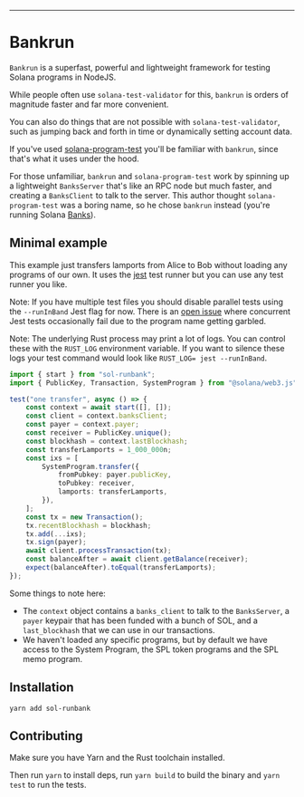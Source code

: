 
---
# Bankrun

`Bankrun` is a superfast, powerful and lightweight framework
for testing Solana programs in NodeJS.

While people often use `solana-test-validator` for this,
`bankrun` is orders of magnitude faster and far more convenient.

You can also do things that are not possible with `solana-test-validator`,
such as jumping back and forth in time or dynamically setting account data.

If you've used [solana-program-test](https://crates.io/crates/solana-program-test)
you'll be familiar with `bankrun`, since that's what it uses under the hood.

For those unfamiliar, `bankrun` and `solana-program-test` work by spinning up a lightweight
`BanksServer` that's like an RPC node but much faster, and creating a `BanksClient` to talk to the
server. This author thought `solana-program-test` was a boring name, so he chose ``bankrun`` instead
(you're running Solana [Banks](https://github.com/solana-labs/solana/blob/master/runtime/src/bank.rs)).

## Minimal example

This example just transfers lamports from Alice to Bob without loading
any programs of our own. It uses the [jest](https://jestjs.io/)
test runner but you can use any test runner you like.

Note: If you have multiple test files you should disable parallel tests using the `--runInBand` Jest flag for now.
There is an [open issue](https://github.com/devenye/sol-runbank/issues/2)
where concurrent Jest tests occasionally fail due to the program name getting garbled.

Note: The underlying Rust process may print a lot of logs. You can control these with the `RUST_LOG` environment variable. If you want to silence these logs your test command would look like `RUST_LOG= jest --runInBand`.


```ts
import { start } from "sol-runbank";
import { PublicKey, Transaction, SystemProgram } from "@solana/web3.js";

test("one transfer", async () => {
	const context = await start([], []);
	const client = context.banksClient;
	const payer = context.payer;
	const receiver = PublicKey.unique();
	const blockhash = context.lastBlockhash;
	const transferLamports = 1_000_000n;
	const ixs = [
		SystemProgram.transfer({
			fromPubkey: payer.publicKey,
			toPubkey: receiver,
			lamports: transferLamports,
		}),
	];
	const tx = new Transaction();
	tx.recentBlockhash = blockhash;
	tx.add(...ixs);
	tx.sign(payer);
	await client.processTransaction(tx);
	const balanceAfter = await client.getBalance(receiver);
	expect(balanceAfter).toEqual(transferLamports);
});
```

Some things to note here:

* The `context` object contains a `banks_client` to talk to the `BanksServer`,
  a `payer` keypair that has been funded with a bunch of SOL, and a `last_blockhash`
  that we can use in our transactions.
* We haven't loaded any specific programs, but by default we have access to
  the System Program, the SPL token programs and the SPL memo program.


## Installation

```
yarn add sol-runbank
```

## Contributing

Make sure you have Yarn and the Rust toolchain installed.

Then run `yarn` to install deps, run `yarn build` to build the binary and `yarn test` to run the tests.
